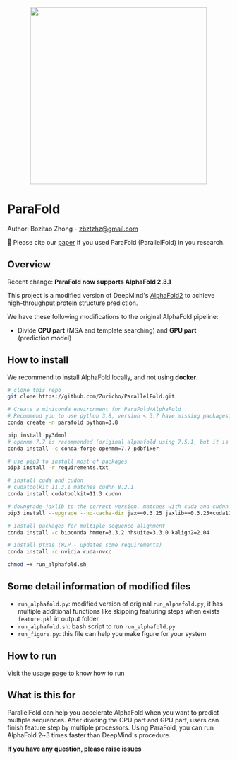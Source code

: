 <div align=center>
<img src="./docs/parafoldlogo.png" width="400" >
</div>

# ParaFold

Author: Bozitao Zhong - zbztzhz@gmail.com

:bookmark_tabs: Please cite our [paper](https://arxiv.org/abs/2111.06340) if you used ParaFold (ParallelFold) in you research. 

## Overview

Recent change: **ParaFold now supports AlphaFold 2.3.1**

This project is a modified version of DeepMind's [AlphaFold2](https://github.com/deepmind/alphafold) to achieve high-throughput protein structure prediction. 

We have these following modifications to the original AlphaFold pipeline:

- Divide **CPU part** (MSA and template searching) and **GPU part** (prediction model)



## How to install 

We recommend to install AlphaFold locally, and not using **docker**.

```bash
# clone this repo
git clone https://github.com/Zuricho/ParallelFold.git

# Create a miniconda environment for ParaFold/AlphaFold
# Recommend you to use python 3.8, version < 3.7 have missing packages, python versions newer than 3.8 were not tested
conda create -n parafold python=3.8

pip install py3dmol
# openmm 7.7 is recommended (original alphafold using 7.5.1, but it is not supported now)
conda install -c conda-forge openmm=7.7 pdbfixer

# use pip3 to install most of packages
pip3 install -r requirements.txt

# install cuda and cudnn
# cudatoolkit 11.3.1 matches cudnn 8.2.1
conda install cudatoolkit=11.3 cudnn

# downgrade jaxlib to the correct version, matches with cuda and cudnn version
pip3 install --upgrade --no-cache-dir jax==0.3.25 jaxlib==0.3.25+cuda11.cudnn82 -f https://storage.googleapis.com/jax-releases/jax_cuda_releases.html

# install packages for multiple sequence alignment
conda install -c bioconda hmmer=3.3.2 hhsuite=3.3.0 kalign2=2.04

# install ptxas (WIP - updates some requirements)
conda install -c nvidia cuda-nvcc

chmod +x run_alphafold.sh
```



## Some detail information of modified files

- `run_alphafold.py`: modified version of original `run_alphafold.py`, it has multiple additional functions like skipping featuring steps when exists `feature.pkl` in output folder
- `run_alphafold.sh`: bash script to run `run_alphafold.py`
- `run_figure.py`: this file can help you make figure for your system



## How to run

Visit the [usage page](./docs/usage.md) to know how to run



## What is this for

ParallelFold can help you accelerate AlphaFold when you want to predict multiple sequences. After dividing the CPU part and GPU part, users can finish feature step by multiple processors. Using ParaFold, you can run AlphaFold 2~3 times faster than DeepMind's procedure. 

**If you have any question, please raise issues**







